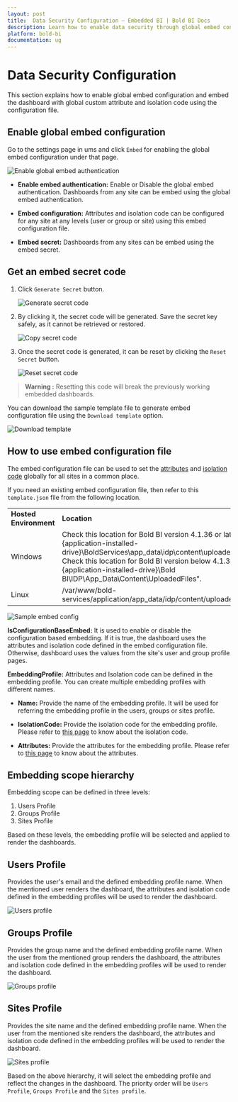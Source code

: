 ```yaml
---
layout: post
title:  Data Security Configuration – Embedded BI | Bold BI Docs
description: Learn how to enable data security through global embed configuration and access custom attribute, isolation code using configuration based embed support.
platform: bold-bi
documentation: ug
---
```


# Data Security Configuration

This section explains how to enable global embed configuration and embed the dashboard with global custom attribute and isolation code using the configuration file.

## Enable global embed configuration

Go to the settings page in ums and click `Embed` for enabling the global embed configuration under that page.

![Enable global embed authentication](/static/assets/embedded/data-security-configuration/images/global-embed-support.png)

* **Enable embed authentication:** Enable or Disable the global embed authentication. Dashboards from any site can be embed using the global embed authentication.

* **Embed configuration:** Attributes and isolation code can be configured for any site at any levels (user or group or site) using this embed configuration file.

* **Embed secret:** Dashboards from any sites can be embed using the embed secret.

## Get an embed secret code

1. Click `Generate Secret` button.

    ![Generate secret code](/static/assets/embedded/data-security-configuration/images/generate-secret-code.png)

2. By clicking it, the secret code will be generated. Save the secret key safely, as it cannot be retrieved or restored.                    

    ![Copy secret code](/static/assets/embedded/data-security-configuration/images/copy-secret-code.png)

3. Once the secret code is generated, it can be reset by clicking the `Reset Secret` button.

    ![Reset secret code](/static/assets/embedded/data-security-configuration/images/reset-secret-code.png)

> **Warning :** Resetting this code will break the previously working embedded dashboards.

You can download the sample template file to generate embed configuration file using the `Download template` option.

![Download template](/static/assets/embedded/data-security-configuration/images/embed-configuration.png)

## How to use embed configuration file

The embed configuration file can be used to set the [attributes](/embedded-bi/working-with-data-source/configuring-custom-attribute/#uses-of-custom-attribute) and [isolation code](/embedded-bi/working-with-data-source/configuring-isolation-code/) globally for all sites in a common place.

If you need an existing embed configuration file, then refer to this `template.json` file from the following location.

<table>
    <tr>
        <td>
            <span style="font-weight:bold">Hosted Environment</span>
        </td>
        <td>
            <span style="font-weight:bold">Location</span>
        </td>
    </tr>
    <tr>
        <td>
           Windows
        </td>
        <td>
            Check this location for Bold BI version 4.1.36 or later "{application-installed-drive}\BoldServices\app_data\idp\content\uploadedfiles".<br/>
            Check this location for Bold BI version below 4.1.36 "{application-installed-drive}\Bold BI\IDP\App_Data\Content\UploadedFiles".
        </td>
    </tr>
    <tr>
        <td>
            Linux
        </td>
        <td>
            /var/www/bold-services/application/app_data/idp/content/uploadedfiles
        </td>
    </tr>
</table>

![Sample embed config](/static/assets/embedded/data-security-configuration/images/sample-embed-config.png)

**IsConfigurationBaseEmbed:**  It is used to enable or disable the configuration based embedding. If it is true, the dashboard uses the attributes and isolation code defined in the embed configuration file. Otherwise, dashboard uses the values from the site's user and group profile pages.

**EmbeddingProfile:** Attributes and Isolation code can be defined in the embedding profile. You can create multiple embedding profiles with different names.

* **Name:** Provide the name of the embedding profile. It will be used for referring the embedding profile in the users, groups or sites profile.

* **IsolationCode:** Provide the isolation code for the embedding profile. Please refer to [this page](/embedded-bi/working-with-data-source/configuring-isolation-code/) to know about the isolation code.

* **Attributes:** Provide the attributes for the embedding profile. Please refer to [this page](/embedded-bi/working-with-data-source/configuring-custom-attribute/#uses-of-custom-attribute) to know about the attributes.

## Embedding scope hierarchy

Embedding scope can be defined in three levels: 

1. Users Profile
2. Groups Profile
3. Sites Profile

Based on these levels, the embedding profile will be selected and applied to render the dashboards.

## Users Profile

Provides the user's email and the defined embedding profile name. When the mentioned user renders the dashboard, the attributes and isolation code defined in the embedding profiles will be used to render the dashboard.

![Users profile](/static/assets/embedded/data-security-configuration/images/users-profile.png)

## Groups Profile

Provides the group name and the defined embedding profile name. When the user from the mentioned group renders the dashboard, the attributes and isolation code defined in the embedding profiles will be used to render the dashboard.

![Groups profile](/static/assets/embedded/data-security-configuration/images/groups-profile.png)

## Sites Profile

Provides the site name and the defined embedding profile name. When the user from the mentioned site renders the dashboard, the attributes and isolation code defined in the embedding profiles will be used to render the dashboard.

![Sites profile](/static/assets/embedded/data-security-configuration/images/sites-profile.png)

Based on the above hierarchy, it will select the embedding profile and reflect the changes in the dashboard. The priority order will be `Users Profile`, `Groups Profile` and the `Sites profile`.